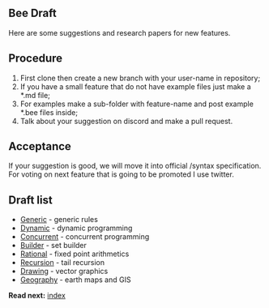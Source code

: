 ## Bee Draft

Here are some suggestions and research papers for new features.

## Procedure
1. First clone then create a new branch with your user-name in repository;
2. If you have a small feature that do not have example files just make a *.md file;
3. For examples make a sub-folder with feature-name and post example *.bee files inside;
4. Talk about your suggestion on discord and make a pull request.

## Acceptance

If your suggestion is good, we will move it into official /syntax specification.   
For voting on next feature that is going to be promoted I use twitter.

## Draft list

* [Generic](generic.md) - generic rules
* [Dynamic](dynamic.md) - dynamic programming
* [Concurrent](concurrent.md) - concurrent programming
* [Builder](builder.md) - set builder
* [Rational](rational.md) - fixed point arithmetics
* [Recursion](recursion.md) - tail recursion
* [Drawing](drawing.md) - vector graphics
* [Geography](geography.md) - earth maps and GIS


**Read next:** [index](../syntax/index.md)